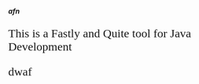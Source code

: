 ##### afn



<div style="font-family: 'Times New Roman',system-ui; font-size: 24px">

This is a Fastly and Quite tool for Java Development


dwaf



</div>